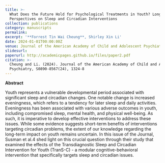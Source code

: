 ```yaml
---
title: >-
  What Does the Future Hold for Psychological Treatments in Youth? Long-Term
  Perspectives on Sleep and Circadian Interventions
collection: publications
category: manuscripts
permalink:
excerpt: '**Forrest Tin Wai Cheung**, Shirley Xin Li'
date: 2024-01-01T00:00:00Z
venue: Journal of the American Academy of Child and Adolescent Psychiatry
slidesurl:
paperurl: http://academicpages.github.io/files/paper2.pdf
citation: >-
  Cheung and Li. (2024). Journal of the American Academy of Child and Adolescent
  Psychiatry, S0890-8567(24), 1324-8
---
```

**Abstract**

Youth represents a vulnerable developmental period associated with significant sleep and circadian changes. One notable change is increased eveningness, which refers to a tendency for later sleep and daily activities. Eveningness has been associated with various adverse outcomes in youth, including compromised sleep, mental health, and physical well-being. As such, it is imperative to develop effective interventions to address these issues. While some evidence suggests short-term benefits of interventions targeting circadian problems, the extent of our knowledge regarding the long-term impact on youth remains uncertain. In this issue of the Journal, Susman et al.4 shed light on this crucial question through their study that examined the effects of the Transdiagnostic Sleep and Circadian Intervention for Youth (TranS-C) - a modular cognitive-behavioral intervention that specifically targets sleep and circadian issues.